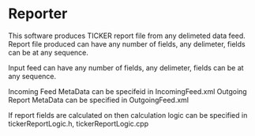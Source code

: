 # Reporter

This software produces TICKER report file from any delimeted data feed.
  Report file produced can have any number of fields, any delimeter, fields can be at any sequence.
  
  Input feed can have any number of fields, any delimeter, fields can be at any sequence.

Incoming Feed MetaData can be specifeid in IncomingFeed.xml
Outgoing Report MetaData can be specified in OutgoingFeed.xml

If report fields are calculated on then calculation logic can be specified in tickerReportLogic.h, tickerReportLogic.cpp
